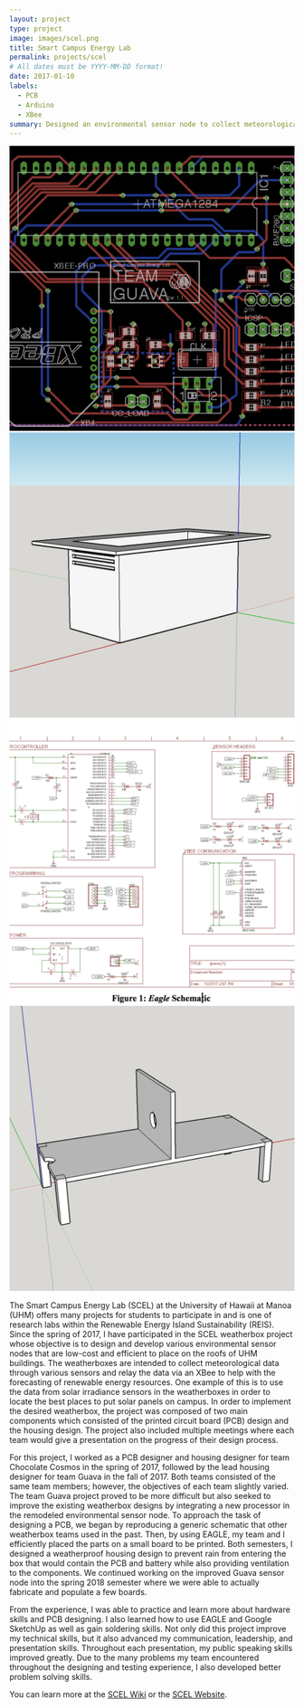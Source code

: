 ```yaml
---
layout: project
type: project
image: images/scel.png
title: Smart Campus Energy Lab
permalink: projects/scel
# All dates must be YYYY-MM-DD format!
date: 2017-01-10
labels:
  - PCB
  - Arduino
  - XBee
summary: Designed an environmental sensor node to collect meteorological data
---
```


<div class="ui small rounded images">
  <img class="ui image" src="../images/scel.png">
  <img class="ui image" src="../images/guavabox.png">
  <img class="ui image" src="../images/schematic3.png">
  <img class="ui image" src="../images/guavashelf.png">
</div>

The Smart Campus Energy Lab (SCEL) at the University of Hawaii at Manoa (UHM) offers many projects for students to participate in and is one of research labs within the Renewable Energy Island Sustainability (REIS). Since the spring of 2017, I have participated in the SCEL weatherbox project whose objective is to design and develop various environmental sensor nodes that are low-cost and efficient to place on the roofs of UHM buildings. The weatherboxes are intended to collect meteorological data through various sensors and relay the data via an XBee to help with the forecasting of renewable energy resources.  One example of this is to use the data from solar irradiance sensors in the weatherboxes in order to locate the best places to put solar panels on campus. In order to implement the desired weatherbox, the project was composed of two main components which consisted of the printed circuit board (PCB) design and the housing design. The project also included multiple meetings where each team would give a presentation on the progress of their design process. 

For this project, I worked as a PCB designer and housing designer for team Chocolate Cosmos in the spring of 2017, followed by the lead housing designer for team Guava in the fall of 2017. Both teams consisted of the same team members; however, the objectives of each team slightly varied. The team Guava project proved to be more difficult but also seeked to improve the existing weatherbox designs by integrating a new processor in the remodeled environmental sensor node. To approach the task of designing a PCB, we began by reproducing a generic schematic that other weatherbox teams used in the past. Then, by using EAGLE, my team and I efficiently placed the parts on a small board to be printed. Both semesters, I designed a weatherproof housing design to prevent rain from entering the box that would contain the PCB and battery while also providing ventilation to the components. We continued working on the improved Guava sensor node into the spring 2018 semester where we were able to actually fabricate and populate a few boards. 

From the experience, I was able to practice and learn more about hardware skills and PCB designing. I also learned how to use EAGLE and Google SketchUp as well as gain soldering skills. Not only did this project improve my technical skills, but it also advanced my communication, leadership, and presentation skills. Throughout each presentation, my public speaking skills improved greatly. Due to the many problems my team encountered throughout the designing and testing experience, I also developed better problem solving skills. 

You can learn more at the [SCEL Wiki](https://wiki.scel-hawaii.org/doku.php?id=weatherbox:start) or the [SCEL Website](http://scel-hawaii.org).



